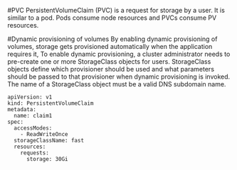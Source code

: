 #PVC
PersistentVolumeClaim (PVC) is a request for storage by a user. It is similar to a pod. Pods consume node resources and PVCs consume PV resources. 

#Dynamic provisioning of volumes
By enabling dynamic provisioning of volumes, storage gets provisioned automatically when the application requires it,
To enable dynamic provisioning, a cluster administrator needs to pre-create one or more StorageClass objects for users. StorageClass objects define which provisioner should be used and what parameters should be passed to that provisioner when dynamic provisioning is invoked. The name of a StorageClass object must be a valid DNS subdomain name.


```
apiVersion: v1
kind: PersistentVolumeClaim
metadata:
  name: claim1
spec:
  accessModes:
    - ReadWriteOnce
  storageClassName: fast
  resources:
    requests:
      storage: 30Gi

```